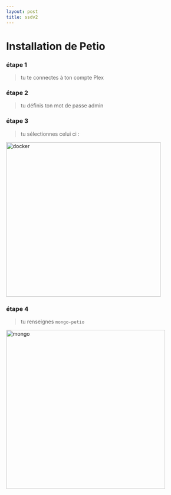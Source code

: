 ```yaml
---
layout: post
title: ssdv2
---
```

# Installation de Petio


### étape 1 

> tu te connectes à ton compte Plex

### étape 2 

> tu définis ton mot de passe admin

### étape 3

> tu sélectionnes celui ci :  
<img width="419" alt="docker" src="https://user-images.githubusercontent.com/64525827/150756736-992d3399-3862-49b5-8c7a-faadd44929b8.png">


### étape 4

> tu renseignes `mongo-petio`
<img width="431" alt="mongo" src="https://user-images.githubusercontent.com/64525827/150756992-dca4c472-3645-4982-8c2e-274cc15ab4ae.png">
